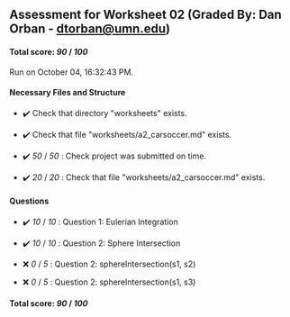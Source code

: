 ## Assessment for Worksheet 02 (Graded By: Dan Orban - dtorban@umn.edu)

#### Total score: _90_ / _100_

Run on October 04, 16:32:43 PM.


#### Necessary Files and Structure

+ :heavy_check_mark:  Check that directory "worksheets" exists.

+ :heavy_check_mark:  Check that file "worksheets/a2_carsoccer.md" exists.

+ :heavy_check_mark:  _50_ / _50_ :  Check project was submitted on time.



+ :heavy_check_mark:  _20_ / _20_ :  Check that file "worksheets/a2_carsoccer.md" exists.


#### Questions

+ :heavy_check_mark:  _10_ / _10_ :  Question 1: Eulerian Integration

    

+ :heavy_check_mark:  _10_ / _10_ :  Question 2: Sphere Intersection

    

+ :x:  _0_ / _5_ :  Question 2: sphereIntersection(s1, s2)

    

+ :x:  _0_ / _5_ :  Question 2: sphereIntersection(s1, s3)

    

#### Total score: _90_ / _100_

